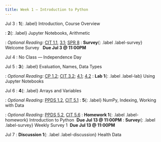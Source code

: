 ```yaml
---
title: Week 1 — Introduction to Python
---
```


Jul 3
: **1**{: .label} Introduction, Course Overview
  <!--: [Slides](#) &#8226; [Code](#) &#8226; [Blank Code](#)-->
: **2**{: .label} Jupyter Notebooks, Arithmetic
  <!--: [Slides](#) &#8226; [Code](#) &#8226; [Blank Code](#)-->
: *Optional Reading:* [CIT 1.1](https://inferentialthinking.com/chapters/01/1/intro.html), [3.1](https://inferentialthinking.com/chapters/03/1/Expressions.html); [SPR 8](https://cs.stanford.edu/people/nick/py/python-math.html)
: **Survey**{: .label .label-survey} Welcome Survey &nbsp; **Due Jul 3 @ 11:00PM**

Jul 4
: No Class — Independence Day

Jul 5
: **3**{: .label} Evaluation, Names, Data Types
  <!--: [Slides](#) &#8226; [Code](#) &#8226; [Blank Code](#)-->
: *Optional Reading:* [CP 1.2](http://composingprograms.com/pages/12-elements-of-programming.html); [CIT 3.2](https://inferentialthinking.com/chapters/03/2/Names.html); [4.1](https://www.inferentialthinking.com/chapters/04/1/Numbers.html); [4.2](https://inferentialthinking.com/chapters/04/2/Strings.html)
: **Lab 1**{: .label .label-lab} Using Jupyter Notebooks

Jul 6
: **4**{: .label} Arrays and Variables
  <!--: [Slides](#) &#8226; [Code](#) &#8226; [Blank Code](#)-->
: *Optional Reading:* [PPDS 1.2](https://www.tomasbeuzen.com/python-programming-for-data-science/chapters/chapter1-basics.html#none), [CIT 5.1](https://inferentialthinking.com/chapters/05/1/Arrays.html)
: **5**{: .label} NumPy, Indexing, Working with Data
  <!--: [Slides](#) &#8226; [Code](#) &#8226; [Blank Code](#)-->
: *Optional Reading:* [PPDS 5.2](https://www.tomasbeuzen.com/python-programming-for-data-science/chapters/chapter5-numpy.html?highlight=numpy), [CIT 5.6](https://problemsolvingwithpython.com/05-NumPy-and-Arrays/05.05-Array-Indexing/)
: **Homework 1**{: .label .label-homework} Introduction to Python &nbsp;**Due Jul 13 @ 11:00PM**
: **Survey**{: .label .label-survey} Weekly Survey 1 &nbsp;**Due Jul 13 @ 11:00PM**

Jul 7
: **Discussion 1**{: .label .label-discussion} Health Data
